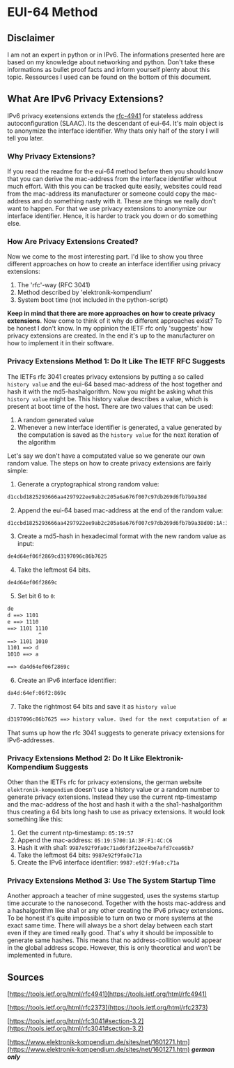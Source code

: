 # EUI-64 Method

## Disclaimer

I am not an expert in python or in IPv6. The informations presented here are based on my knowledge about networking and python. Don't take these informations as bullet proof facts and inform yourself plenty about this topic. Ressources I used can be found on the bottom of this document.

## What Are IPv6 Privacy Extensions?

IPv6 privacy exetensions extends the [rfc-4941](https://tools.ietf.org/html/rfc4941) for stateless address autoconfiguration (SLAAC). Its the descendant of eui-64. It's main object is to anonymize the interface identifier. Why thats only half of the story I will tell you later.

### Why Privacy Extensions?

If you read the readme for the eui-64 method before then you should know that you can derive the mac-address from the interface identifier without much effort. With this you can be tracked quite easily, websites could read from the mac-address its manufacturer or someone could copy the mac-address and do something nasty with it. These are things we really don't want to happen. For that we use privacy extensions to anonymize our interface identifier. Hence, it is harder to track you down or do something else.

### How Are Privacy Extensions Created?

Now we come to the most interesting part. I'd like to show you three different approaches on how to create an interface identifier using privacy extensions:

  1. The 'rfc'-way (RFC 3041)
  2. Method described by 'elektronik-kompendium'
  3. System boot time (not included in the python-script)

**Keep in mind that there are more approaches on how to create privacy extensions**. Now come to think of it why do different approaches exist? To be honest I don't know. In my oppinion the IETF rfc only 'suggests' how privacy extensions are created. In the end it's up to the manufacturer on how to implement it in their software.

### Privacy Extensions Method 1: Do It Like The IETF RFC Suggests

The IETFs rfc 3041 creates privacy extensions by putting a so called `history value` and the eui-64 based mac-address of the host together and hash it with the md5-hashalgorithm. Now you might be asking what this `history value` might be. This history value describes a value, which is present at boot time of the host. There are two values that can be used:

  1. A random generated value
  2. Whenever a new interface identifier is generated, a value generated by the computation is saved as the `history value` for the next iteration of the algorithm

Let's say we don't have a computated value so we generate our own random value. The steps on how to create privacy extensions are fairly simple:

  1. Generate a cryptographical strong random value:

```txt
d1ccbd1825293666aa4297922ee9ab2c205a6a676f007c97db269d6fb7b9a38d
```

  2. Append the eui-64 based mac-address at the end of the random value:

```txt
d1ccbd1825293666aa4297922ee9ab2c205a6a676f007c97db269d6fb7b9a38d00:1A:3F:FF:FE:F1:4C:C6
```

  3. Create a md5-hash in hexadecimal format with the new random value as input:

```txt
de4d64ef06f2869cd3197096c86b7625
```

  4. Take the leftmost 64 bits.

```txt
de4d64ef06f2869c
```

  5. Set bit 6 to `0`:

```txt
de
d ==> 1101
e ==> 1110
==> 1101 1110
          ^
==> 1101 1010
1101 ==> d
1010 ==> a

==> da4d64ef06f2869c
```

  6. Create an IPv6 interface identifier:

```txt
da4d:64ef:06f2:869c
```

  7. Take the rightmost 64 bits and save it as `history value`

```txt
d3197096c86b7625 ==> history value. Used for the next computation of an interface identifier instead of a random value.
```

That sums up how the rfc 3041 suggests to generate privacy extensions for IPv6-addresses.

### Privacy Extensions Method 2: Do It Like Elektronik-Kompendium Suggests

Other than the IETFs rfc for privacy extensions, the german website `elektronik-kompendium` doesn't use a history value or a random number to generate privacy extensions. Instead they use the current ntp-timestamp and the mac-address of the host and hash it with a the sha1-hashalgorithm thus creating a 64 bits long hash to use as privacy extensions. It would look something like this:

  1. Get the current ntp-timestamp: `05:19:57`
  2. Append the mac-address: `05:19:5700:1A:3F:F1:4C:C6`
  3. Hash it with sha1: `9987e92f9fa0c71ad6f3f22ee4be7afd7cea66b7`
  4. Take the leftmost 64 bits: `9987e92f9fa0c71a`
  5. Create the IPv6 interface identifier: `9987:e92f:9fa0:c71a`

### Privacy Extensions Method 3: Use The System Startup Time

Another approach a teacher of mine suggested, uses the systems startup time accurate to the nanosecond. Together with the hosts mac-address and a hashalgorithm like sha1 or any other creating the IPv6 privacy extensions. To be honest it's quite impossible to turn on two or more systems at the exact same time. There will always be a short delay between each start even if they are timed really good. That's why it should be impossible to generate same hashes. This means that no address-collition would appear in the global address scope. However, this is only theoretical and won't be implemented in future.

## Sources

[https://tools.ietf.org/html/rfc4941](https://tools.ietf.org/html/rfc4941)

[https://tools.ietf.org/html/rfc2373](https://tools.ietf.org/html/rfc2373)

[https://tools.ietf.org/html/rfc3041#section-3.2](https://tools.ietf.org/html/rfc3041#section-3.2)

[https://www.elektronik-kompendium.de/sites/net/1601271.htm](https://www.elektronik-kompendium.de/sites/net/1601271.htm) ***german only***